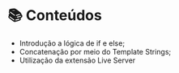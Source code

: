 # 📚 Conteúdos
- Introdução a lógica de if e else;
- Concatenação por meio do Template Strings;
- Utilização da extensão Live Server
